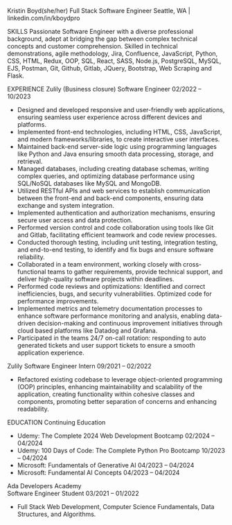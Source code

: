 Kristin Boyd(she/her)
Full Stack Software Engineer
Seattle, WA | linkedin.com/in/kboydpro


SKILLS
Passionate Software Engineer with a diverse professional background, adept at bridging the gap between complex technical concepts and customer comprehension. Skilled in technical demonstrations, agile methodology, Jira, Confluence, JavaScript, Python, CSS, HTML, Redux, OOP, SQL, React, SASS, Node.js, PostgreSQL, MySQL, EJS, Postman, Git, Github, Gitlab, JQuery, Bootstrap, Web Scraping and Flask.


EXPERIENCE
Zulily                                                                                          (Business closure)
Software Engineer                                                                                02/2022 – 10/2023
* Designed and developed responsive and user-friendly web applications, ensuring seamless user experience across different devices and platforms.
* Implemented front-end technologies, including HTML, CSS, JavaScript, and modern frameworks/libraries, to create interactive user interfaces.
* Maintained back-end server-side logic using programming languages like Python and Java ensuring smooth data processing, storage, and retrieval.
* Managed databases, including creating database schemas, writing complex queries, and optimizing database performance using SQL/NoSQL databases like MySQL and MongoDB.
* Utilized RESTful APIs and web services to establish communication between the front-end and back-end components, ensuring data exchange and system integration.
* Implemented authentication and authorization mechanisms, ensuring secure user access and data protection.
* Performed version control and code collaboration using tools like Git and Gitlab, facilitating efficient teamwork and code review processes.
* Conducted thorough testing, including unit testing, integration testing, and end-to-end testing, to identify and fix bugs and ensure software reliability.
* Collaborated in a team environment, working closely with cross-functional teams to gather requirements, provide technical support, and deliver high-quality software projects within deadlines.
* Performed code reviews and optimizations: Identified and correct inefficiencies, bugs, and security vulnerabilities. Optimized code for performance improvements.
* Implemented metrics and telemetry documentation processes to enhance software performance monitoring and analysis, enabling data-driven decision-making and continuous improvement initiatives through cloud based platforms like Datadog and Grafana.
* Participated in the teams 24/7 on-call rotation: responding to auto generated tickets and user support tickets to ensure a smooth application experience.


Zulily
Software Engineer Intern                                                                        09/2021 – 02/2022
* Refactored existing codebase to leverage object-oriented programming (OOP) principles, enhancing maintainability and scalability of the application, creating functionality within cohesive classes and components, promoting better separation of concerns and enhancing readability.


EDUCATION
Continuing Education                                                             
* Udemy: The Complete 2024 Web Development Bootcamp                                             02/2024 – 04/2024
* Udemy: 100 Days of Code: The Complete Python Pro Bootcamp                                     10/2023 – 04/2024 
* Microsoft: Fundamentals of Generative AI                                                      04/2023 – 04/2024
* Microsoft: Fundamental AI Concepts                                                            04/2023 – 04/2024


Ada Developers Academy                                                             
Software Engineer Student                                                                       03/2021 – 01/2022
* Full Stack Web Development, Computer Science Fundamentals, Data Structures, and Algorithms.
